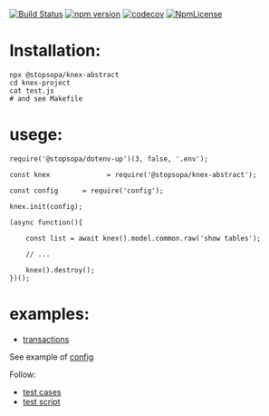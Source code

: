 [![Build Status](https://travis-ci.org/stopsopa/knex-abstract.svg?branch=v0.0.44)](https://travis-ci.org/stopsopa/knex-abstract)
[![npm version](https://badge.fury.io/js/%40stopsopa%2Fknex-abstract.svg)](https://badge.fury.io/js/%40stopsopa%2Fknex-abstract)
[![codecov](https://codecov.io/gh/stopsopa/knex-abstract/branch/v0.0.44/graph/badge.svg)](https://codecov.io/gh/stopsopa/knex-abstract/tree/v0.0.44)
[![NpmLicense](https://img.shields.io/npm/l/@stopsopa/knex-abstract.svg)](https://github.com/stopsopa/knex-abstract/blob/master/LICENSE)

# Installation:

    npx @stopsopa/knex-abstract
    cd knex-project
    cat test.js
    # and see Makefile
    
# usege: 

    require('@stopsopa/dotenv-up')(3, false, '.env');
    
    const knex              = require('@stopsopa/knex-abstract');
    
    const config      = require('config');
    
    knex.init(config);
    
    (async function(){
    
        const list = await knex().model.common.raw('show tables');
        
        // ...
    
        knex().destroy();
    })();
    
# examples:
    
- [transactions](migrations/src/migration/1545125154513-auto.ts)

See example of [config](models/config.js)

Follow:

 - [test cases](https://github.com/stopsopa/knex-abstract/blob/master/test/knex/mysql/mysql-insert.test.js)
 - [test script](https://github.com/stopsopa/knex-abstract/blob/master/example/test.js)
